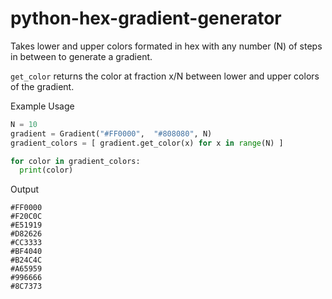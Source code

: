 # python-hex-gradient-generator
Takes lower and upper colors formated in hex with any number (N) of steps in between to generate a gradient.

`get_color` returns the color at fraction x/N between lower and upper colors of the gradient.

Example Usage
```python
N = 10
gradient = Gradient("#FF0000", 	"#808080", N)
gradient_colors = [ gradient.get_color(x) for x in range(N) ]

for color in gradient_colors:
  print(color)
```
Output
```
#FF0000
#F20C0C
#E51919
#D82626
#CC3333
#BF4040
#B24C4C
#A65959
#996666
#8C7373
```
